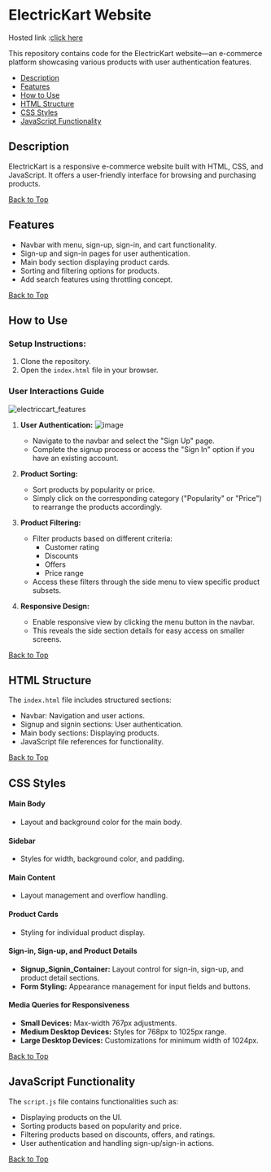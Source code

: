 
# ElectricKart Website

Hosted link :<a href="https://ansrsorce-task1-electrickart.vercel.app/">click here</a>

This repository contains code for the ElectricKart website—an e-commerce platform showcasing various products with user authentication features.

- [Description](#description)
- [Features](#features)
- [How to Use](#how-to-use)
- [HTML Structure](#html-structure)
- [CSS Styles](#css-styles)
- [JavaScript Functionality](#javascript-functionality)


## Description

ElectricKart is a responsive e-commerce website built with HTML, CSS, and JavaScript. It offers a user-friendly interface for browsing and purchasing products.

[Back to Top](#electrickart-website)

## Features

- Navbar with menu, sign-up, sign-in, and cart functionality.
- Sign-up and sign-in pages for user authentication.
- Main body section displaying product cards.
- Sorting and filtering options for products.
- Add search features using throttling concept.

[Back to Top](#electrickart-website)

## How to Use

### Setup Instructions:

1. Clone the repository.
2. Open the `index.html` file in your browser.

### User Interactions Guide
![electriccart_features](https://github.com/mansi2020/ansrsorce_task1_electrickart/assets/57188328/a64e36a5-1619-4f18-af04-113311318ca3)

1. **User Authentication:**
   ![image](https://github.com/mansi2020/ansrsorce_task1_electrickart/assets/57188328/8891af57-c020-4617-8ac1-e0a45f449f83)
   - Navigate to the navbar and select the "Sign Up" page.
   - Complete the signup process or access the "Sign In" option if you have an existing account.

3. **Product Sorting:**
   
   - Sort products by popularity or price.
   - Simply click on the corresponding category ("Popularity" or "Price") to rearrange the products accordingly.

5. **Product Filtering:**
   - Filter products based on different criteria:
     - Customer rating
     - Discounts
     - Offers
     - Price range
   - Access these filters through the side menu to view specific product subsets.

6. **Responsive Design:**
   - Enable responsive view by clicking the menu button in the navbar.
   - This reveals the side section details for easy access on smaller screens.




[Back to Top](#electrickart-website)

## HTML Structure

The `index.html` file includes structured sections:
- Navbar: Navigation and user actions.
- Signup and signin sections: User authentication.
- Main body sections: Displaying products.
- JavaScript file references for functionality.

[Back to Top](#electrickart-website)

## CSS Styles

#### Main Body
- Layout and background color for the main body.

#### Sidebar
- Styles for width, background color, and padding.

#### Main Content
- Layout management and overflow handling.

#### Product Cards
- Styling for individual product display.

#### Sign-in, Sign-up, and Product Details
- **Signup_Signin_Container:** Layout control for sign-in, sign-up, and product detail sections.
- **Form Styling:** Appearance management for input fields and buttons.

#### Media Queries for Responsiveness
- **Small Devices:** Max-width 767px adjustments.
- **Medium Desktop Devices:** Styles for 768px to 1025px range.
- **Large Desktop Devices:** Customizations for minimum width of 1024px.


[Back to Top](#electrickart-website)

## JavaScript Functionality

The `script.js` file contains functionalities such as:
- Displaying products on the UI.
- Sorting products based on popularity and price.
- Filtering products based on discounts, offers, and ratings.
- User authentication and handling sign-up/sign-in actions.

[Back to Top](#electrickart-website)





